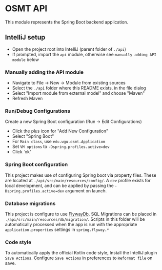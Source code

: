 # OSMT API
This module represents the Spring Boot backend application. 
 
## IntelliJ setup
  * Open the project root into IntelliJ (parent folder of `./api`)
  * If prompted, import the `api` module, otherwise see `manually adding API module` below

### Manually adding the API module
  * Navigate to File -> New -> Module from existing sources
  * Select the `./api` folder where this README exists, in the file dialog
  * Select "Import module from external model" and choose "Maven"
  * Refresh Maven 
    
### Run/Debug Configurations
  Create a new Spring Boot configuration (Run -> Edit Configurations)
  * Click the plus icon for "Add New Configuration"
  * Select "Spring Boot"
  * For `Main class`, use `edu.wgu.osmt.Application`
  * Set `VM options` to `-Dspring.profiles.active=dev`
  * Click 'ok'
  
### Spring Boot configuration
  This project makes use of configuring Spring boot via property files. These are located at `./api/src/main/resources/config/`. A `dev` profile exists for 
  local development, and can be applied by passing the `-Dspring.profiles.active=dev` argument on launch. 
  
### Database migrations
  This project is configure to use [FlywayDb](https://flywaydb.org/). SQL Migrations can be placed in `./api/src/main/resources/db/migration/`.
  Scripts in this folder will be automatically processed when the app is run with the appropriate `application.properties` settings in `spring.flyway.*` 


### Code style
To automatically apply the official Kotlin code style, Install the IntelliJ plugin `Save Actions`. Configure `Save Actions` in preferences to `Reformat file` on save.    
